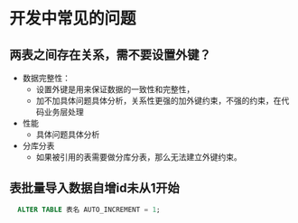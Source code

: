 # 开发中常见的问题
## 两表之间存在关系，需不要设置外键？
  + 数据完整性： 
    - 设置外键是用来保证数据的一致性和完整性，
    - 加不加具体问题具体分析，关系性更强的加外键约束，不强的约束，在代码业务层处理
  + 性能
    - 具体问题具体分析
  + 分库分表
    - 如果被引用的表需要做分库分表，那么无法建立外键约束。
## 表批量导入数据自增id未从1开始
 ```sql
   ALTER TABLE 表名 AUTO_INCREMENT = 1;
 ```